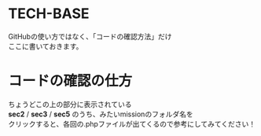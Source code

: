 # TECH-BASE

GitHubの使い方ではなく、「コードの確認方法」だけ  
ここに書いておきます。  

# コードの確認の仕方
ちょうどこの上の部分に表示されている  
**sec2** / **sec3** / **sec5** のうち、みたいmissionのフォルダ名を  
クリックすると、各回の.phpファイルが出てくるので参考にしてみてください！

